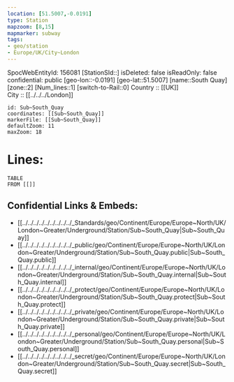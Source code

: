 ```yaml
---
location: [51.5007,-0.0191] 
type: Station 
mapzoom: [8,15] 
mapmarker: subway 
tags:
- geo/station
- Europe/UK/City~London
---
```

SpocWebEntityId: 156081
[StationSId::] 
isDeleted: false
isReadOnly: false
confidential: public
[geo-lon::-0.0191] 
[geo-lat::51.5007] 
[name::South Quay] 
[zone::2] 
[Num_lines::1] 
[switch-to-Rail::0] 
Country :: [[UK]]  
City :: [[../../../London]]  


```leaflet
id: Sub~South_Quay
coordinates: [[Sub~South_Quay]] 
markerFile: [[Sub~South_Quay]] 
defaultZoom: 11 
maxZoom: 18
```


# Lines: 
```dataview
TABLE 
FROM [[]] 
```

## Confidential Links & Embeds: 
- [[../../../../../../../../../_Standards/geo/Continent/Europe/Europe~North/UK/London~Greater/Underground/Station/Sub~South_Quay|Sub~South_Quay]] 
- [[../../../../../../../../../_public/geo/Continent/Europe/Europe~North/UK/London~Greater/Underground/Station/Sub~South_Quay.public|Sub~South_Quay.public]] 
- [[../../../../../../../../../_internal/geo/Continent/Europe/Europe~North/UK/London~Greater/Underground/Station/Sub~South_Quay.internal|Sub~South_Quay.internal]] 
- [[../../../../../../../../../_protect/geo/Continent/Europe/Europe~North/UK/London~Greater/Underground/Station/Sub~South_Quay.protect|Sub~South_Quay.protect]] 
- [[../../../../../../../../../_private/geo/Continent/Europe/Europe~North/UK/London~Greater/Underground/Station/Sub~South_Quay.private|Sub~South_Quay.private]] 
- [[../../../../../../../../../_personal/geo/Continent/Europe/Europe~North/UK/London~Greater/Underground/Station/Sub~South_Quay.personal|Sub~South_Quay.personal]] 
- [[../../../../../../../../../_secret/geo/Continent/Europe/Europe~North/UK/London~Greater/Underground/Station/Sub~South_Quay.secret|Sub~South_Quay.secret]] 
